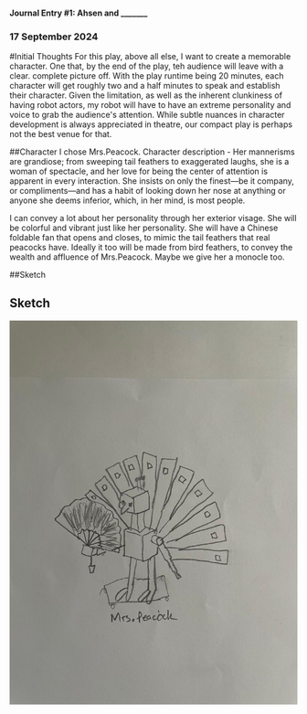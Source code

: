 #### Journal Entry #1: Ahsen and _______
### 17 September 2024

#Initial Thoughts
For this play, above all else, I want to create a memorable character. One that, by the end of the play, teh audience will leave with a clear. complete picture off. With the play runtime being 20 minutes, each character will get roughly two and a half minutes to speak and establish their character. Given the limitation, as well as the inherent clunkiness of having robot actors, my robot will have to have an extreme personality and voice to grab the audience's attention. While subtle nuances in character development is always appreciated in theatre, our compact play is perhaps not the best venue for that.

##Character
I chose Mrs.Peacock.
Character description - Her mannerisms are grandiose; from sweeping tail feathers to exaggerated laughs, she is a woman of spectacle, and her love for being the center of attention is apparent in every interaction. She insists on only the finest—be it company, or compliments—and has a habit of looking down her nose at anything or anyone she deems inferior, which, in her mind, is most people.

I can convey a lot about her personality through her exterior visage. She will be colorful and vibrant just like her personality. She will have a Chinese foldable fan that opens and closes, to mimic the tail feathers that real peacocks have. Ideally it too will be made from bird feathers, to convey the wealth and affluence of Mrs.Peacock. Maybe we give her a monocle too.

##Sketch
## Sketch
![unnamed](mrs.peacock_v1.jpeg)